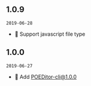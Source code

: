 ## 1.0.9

`2019-06-28`

- 🌟 Support javascript file type

## 1.0.0

`2019-06-27`

- 🌟 Add POEDitor-cli@1.0.0